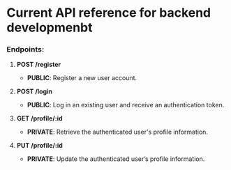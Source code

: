 # Current API reference for backend developmenbt

### Endpoints:

1. **POST /register**
   - **PUBLIC**: Register a new user account.

2. **POST /login**
   - **PUBLIC**: Log in an existing user and receive an authentication token.

3. **GET /profile/:id**
   - **PRIVATE**: Retrieve the authenticated user's profile information.

4. **PUT /profile/:id**
   - **PRIVATE**: Update the authenticated user’s profile information.
